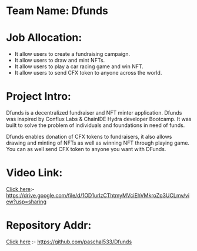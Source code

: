 # Team Name: Dfunds

# Job Allocation:

- It allow users to create a fundraising campaign.
- It allow users to draw and mint NFTs.
- It allow users to play a car racing game and win NFT.
- It allow users to send CFX token to anyone across the world.

# Project Intro:

Dfunds is a decentralized fundraiser and NFT minter application. Dfunds was inspired by Conflux Labs & ChainIDE Hydra developer Bootcamp. It was built to solve the problem of individuals and foundations in need of funds.

Dfunds enables donation of CFX tokens to fundraisers, it also allows drawing and minting of NFTs as well as winning NFT through playing game. You can as well send CFX token to anyone you want with DFunds.

# Video Link:

[Click here](https://drive.google.com/file/d/1OD1urlzCThtmyMVciEhVMkroZp3UCLmv/view?usp=sharing):- https://drive.google.com/file/d/1OD1urlzCThtmyMVciEhVMkroZp3UCLmv/view?usp=sharing

# Repository Addr: 

[Click here](https://github.com/paschal533/Dfunds) :- https://github.com/paschal533/Dfunds